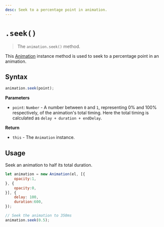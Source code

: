 ```yaml
---
desc: Seek to a percentage point in animation.
---
```

# `.seek()`

> The `animation.seek()` method.

This [Animation](..) instance method is used to seek to a percentage point in an animation.

## Syntax

```js
animation.seek(point);
```

**Parameters**

+ `point`: `Number` - A number between `0` and `1`, representing 0% and 100% respectively, of the animation's total timing. Here the total timing is calculated as `delay + duration + endDelay`.

**Return**

+ `this` - The `Animation` instance.

## Usage

Seek an animation to half its total duration.

```js
let animation = new Animation(el, [{
    opacity:1,
}, {
    opacity:0,
}], {
    delay: 100, 
    duration:600,
});

// Seek the animation to 350ms
animation.seek(0.5);
```